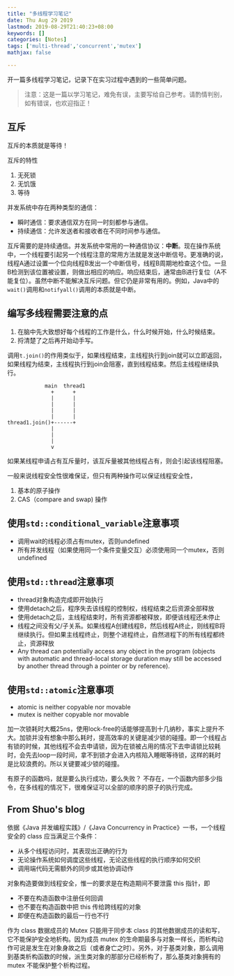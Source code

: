 ```yaml
---
title: "多线程学习笔记"
date: Thu Aug 29 2019
lastmod: 2019-08-29T21:40:23+08:00
keywords: []
categories: [Notes]
tags: ['multi-thread','concurrent','mutex']
mathjax: false

---
```


开一篇多线程学习笔记，记录下在实习过程中遇到的一些简单问题。

> 注意：这是一篇以学习笔记，难免有误，主要写给自己参考。请酌情判别，如有错误，也欢迎指正！

## 互斥

互斥的本质就是等待！

互斥的特性

1. 无死锁
2. 无饥饿
3. 等待

并发系统中存在两种类型的通信：

- 瞬时通信：要求通信双方在同一时刻都参与通信。
- 持续通信：允许发送者和接收者在不同时间参与通信。

互斥需要的是持续通信。并发系统中常用的一种通信协议：**中断**。现在操作系统中，一个线程要引起另一个线程注意的常用方法就是发送中断信号。更准确的说，线程A通过设置一个位向线程B发出一个中断信号，线程B周期地检查这个位。一旦B检测到该位置被设置，则做出相应的响应。响应结束后，通常由B进行复位（A不能复位）。虽然中断不能解决互斥问题。但它仍是非常有用的。例如，Java中的`wait()`调用和`notifyall()`调用的本质就是中断。

## 编写多线程需要注意的点

1. 在脑中先大致想好每个线程的工作是什么，什么时候开始，什么时候结束。
2. 捋清楚了之后再开始动手写。

调用`t.join()`的作用类似于，如果线程结束，主线程执行到join就可以立即返回，如果线程为结束，主线程执行到join会阻塞，直到线程结束。然后主线程继续执行。
```
            main  thread1
              +      +
              |      |
              |      |
              |      |
              |      |
thread1.join()+------+
              |
              |
              |
              v
```

如果某线程申请占有互斥量时，该互斥量被其他线程占有，则会引起该线程阻塞。

一般来说线程安全性很难保证，但只有两种操作可以保证线程安全性，

1. 基本的原子操作
2. CAS（compare and swap) 操作

## 使用`std::conditional_variable`注意事项

- 调用wait的线程必须占有mutex，否则undefined
- 所有并发线程（如果使用同一个条件变量交互）必须使用同一个mutex，否则undefined

## 使用`std::thread`注意事项

- thread对象构造完成即开始执行
- 使用detach之后，程序失去该线程的控制权，线程结束之后资源全部释放
- 使用detach之后，主线程结束时，所有资源都被释放，即便该线程还未停止
- 线程之间没有父/子关系。如果线程A创建线程B，然后线程A终止，则线程B将继续执行。但如果主线程终止，则整个进程终止，自然进程下的所有线程都终止，资源释放
- Any thread can potentially access any object in the program (objects with automatic and thread-local storage duration may still be accessed by another thread through a pointer or by reference).

## 使用`std::atomic`注意事项

- atomic is neither copyable nor movable
- mutex is neither copyable nor movable

加一次锁耗时大概25ns，使用lock-free的话能够提高到十几纳秒，事实上提升不大。加锁并没有想象中那么耗时，提高效率的关键是减少锁的碰撞。即一个线程占有锁的时候，其他线程不会去申请锁，因为在锁被占用的情况下去申请锁比较耗时，会先去loop一段时间，拿不到锁才会进入内核陷入睡眠等待锁，这样的耗时是比较浪费的。所以关键要减少锁的碰撞。

有原子的函数吗，就是要么执行成功，要么失败？
不存在，一个函数内部多少指令，在多线程的情况下，很难保证可以全部的顺序的原子的执行完成。

## From Shuo's blog

依据《Java 并发编程实践》/《Java Concurrency in Practice》一书，一个线程安全的 class 应当满足三个条件：

- 从多个线程访问时，其表现出正确的行为
- 无论操作系统如何调度这些线程，无论这些线程的执行顺序如何交织
- 调用端代码无需额外的同步或其他协调动作

对象构造要做到线程安全，惟一的要求是在构造期间不要泄露 this 指针，即

- 不要在构造函数中注册任何回调
- 也不要在构造函数中把 this 传给跨线程的对象
- 即便在构造函数的最后一行也不行

作为 class 数据成员的 Mutex 只能用于同步本 class 的其他数据成员的读和写，它不能保护安全地析构。因为成员 mutex 的生命期最多与对象一样长，而析构动作可说是发生在对象身故之后（或者身亡之时）。另外，对于基类对象，那么调用到基类析构函数的时候，派生类对象的那部分已经析构了，那么基类对象拥有的 mutex 不能保护整个析构过程。
